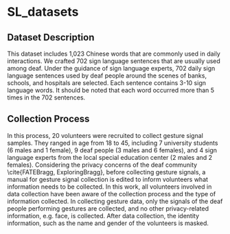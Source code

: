 # SL_datasets

## Dataset Description
This dataset includes 1,023 Chinese words that are commonly used in daily interactions. We crafted 702 sign language sentences that are usually used among deaf. Under the guidance of sign language experts, 702 daily sign language sentences used by deaf people around the scenes of banks, schools, and hospitals are selected. Each sentence contains 3-10 sign language words. It should be noted that each word occurred more than 5 times in the 702 sentences.


## Collection Process
In this process, 20 volunteers were recruited to collect gesture signal samples. They ranged in age from 18 to 45, including 7 university students (6 males and 1 female), 9 deaf people (3 males and 6 females), and 4 sign language experts from the local special education center (2 males and 2 females).
Considering the privacy concerns of the deaf community \cite{FATEBragg, ExploringBragg}, before collecting gesture signals, a manual for gesture signal collection is edited to inform volunteers what information needs to be collected. In this work, all volunteers involved in data collection have been aware of the collection process and the type of information collected. In collecting gesture data, only the signals of the deaf people performing gestures are collected, and no other privacy-related information, e.g. face, is collected. After data collection, the identity information, such as the name and gender of the volunteers is masked.

